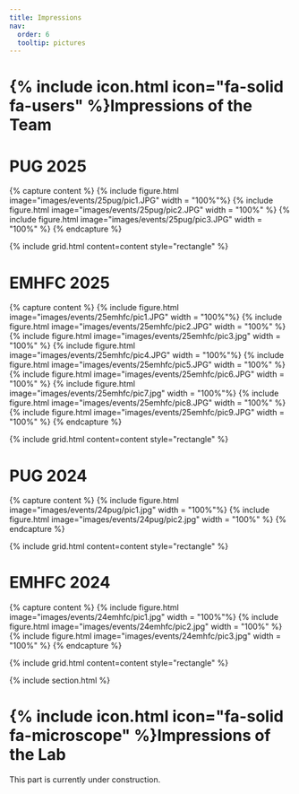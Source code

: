 ```yaml
---
title: Impressions
nav:
  order: 6
  tooltip: pictures
---
```


# {% include icon.html icon="fa-solid fa-users" %}Impressions of the Team

# PUG 2025
{% capture content %}
  {% include figure.html image="images/events/25pug/pic1.JPG" width = "100%"%}
  {% include figure.html image="images/events/25pug/pic2.JPG" width = "100%" %}
  {% include figure.html image="images/events/25pug/pic3.JPG" width = "100%" %}
{% endcapture %}

{%
  include grid.html
  content=content
  style="rectangle"
%}

# EMHFC 2025
{% capture content %}
  {% include figure.html image="images/events/25emhfc/pic1.JPG" width = "100%"%}
  {% include figure.html image="images/events/25emhfc/pic2.JPG" width = "100%" %}
  {% include figure.html image="images/events/25emhfc/pic3.jpg" width = "100%" %}
  {% include figure.html image="images/events/25emhfc/pic4.JPG" width = "100%"%}
  {% include figure.html image="images/events/25emhfc/pic5.JPG" width = "100%" %}
  {% include figure.html image="images/events/25emhfc/pic6.JPG" width = "100%" %}
  {% include figure.html image="images/events/25emhfc/pic7.jpg" width = "100%"%}
  {% include figure.html image="images/events/25emhfc/pic8.JPG" width = "100%" %}
  {% include figure.html image="images/events/25emhfc/pic9.JPG" width = "100%" %}
{% endcapture %}

{%
  include grid.html
  content=content
  style="rectangle"
%}

# PUG 2024
{% capture content %}
  {% include figure.html image="images/events/24pug/pic1.jpg" width = "100%"%}
  {% include figure.html image="images/events/24pug/pic2.jpg" width = "100%" %}
{% endcapture %}

{%
  include grid.html
  content=content
  style="rectangle"
%}

# EMHFC 2024
{% capture content %}
  {% include figure.html image="images/events/24emhfc/pic1.jpg" width = "100%"%}
  {% include figure.html image="images/events/24emhfc/pic2.jpg" width = "100%" %}
  {% include figure.html image="images/events/24emhfc/pic3.jpg" width = "100%" %}
{% endcapture %}

{%
  include grid.html
  content=content
  style="rectangle"
%}



{% include section.html %}

# {% include icon.html icon="fa-solid fa-microscope" %}Impressions of the Lab

This part is currently under construction.
